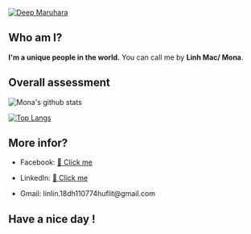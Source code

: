 [![Deep Maruhara](https://i.pinimg.com/originals/ce/4b/26/ce4b26b4c84c138006add608f6650840.jpg "Header")](https://github.com/Maruhara18774)
## Who am I?
**I'm a unique people in the world.**
You can call me by **Linh Mac/ Mona**.

## Overall assessment
![Mona's github stats](https://github-readme-stats.vercel.app/api?username=Maruhara18774&count_private=true&show_icons=true&theme=gotham )

[![Top Langs](https://github-readme-stats.vercel.app/api/top-langs/?username=Maruhara18774&count_private=true&layout=compact&theme=gotham )](https://github.com/johnpierson/github-readme-stats)

## More infor?
<ul>
  <li>
    <p>Facebook: <span><a href="https://www.facebook.com/profile.php?id=100017751942830">👻 Click me</a></span></p>
  </li>
  <li>
    <p>LinkedIn: <span><a href="https://www.linkedin.com/in/linlin-le-my/">👻 Click me</a></span></p>
  </li>
  <li>
    <p>Gmail: linlin.18dh110774huflit@gmail.com</p>
  </li>
</ul>

## Have a nice day ! 
